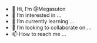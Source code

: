 - 👋 Hi, I’m @Megasuton
- 👀 I’m interested in ...
- 🌱 I’m currently learning ...
- 💞️ I’m looking to collaborate on ...
- 📫 How to reach me ...

<!---
Megasuton/Megasuton is a ✨ special ✨ repository because its `README.md` (this file) appears on your GitHub profile.
You can click the Preview link to take a look at your changes.
--->
